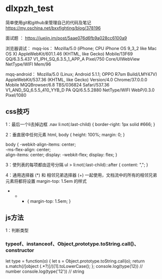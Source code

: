 # dlxpzh_test
简单使用git和github来管理自己的代码及笔记 https://my.oschina.net/bxxfighting/blog/378196

面试题 ： https://juejin.im/post/5aae076d6fb9a028cc6100a9

浏览器调试：
mqq-ios：
Mozilla/5.0 (iPhone; CPU iPhone OS 9_3_2 like Mac OS X) AppleWebKit/601.1.46 (KHTML, like Gecko) Mobile/13F69 QQ/6.3.5.437 V1_IPH_SQ_6.3.5_1_APP_A Pixel/750 Core/UIWebView NetType/WIFI Mem/96

mqq-android：
Mozilla/5.0 (Linux; Android 5.1.1; OPPO R7sm Build/LMY47V) AppleWebKit/537.36 (KHTML, like Gecko) Version/4.0 Chrome/37.0.0.0 Mobile MQQBrowser/6.8 TBS/036824 Safari/537.36 V1_AND_SQ_6.5.5_410_YYB_D PA QQ/6.5.5.2880 NetType/WIFI WebP/0.3.0 Pixel/1080


## css技巧
1：最后一个li去掉边框
.nav li:not(:last-child) {
  border-right: 1px solid #666;
}

2：垂直居中任何元素
html, body {
  height: 100%;
  margin: 0;
}

body {
  -webkit-align-items: center;  
  -ms-flex-align: center;  
  align-items: center;
  display: -webkit-flex;
  display: flex;
}

3：使列表的每项都由逗号分隔
ul > li:not(:last-child)::after {
  content: ",";
}

4：通用选择器 (*) 和 相邻兄弟选择器 (+) 一起使用，文档流中的所有的相邻兄弟元素将都将设置 margin-top: 1.5em 的样式
* + * {
  margin-top: 1.5em;
}

## js方法
1：判断类型
### typeof、instanceof、Object,prototype.toString.call()、constructor
let type = function(o) {
    let s = Object.prototype.toString.call(o);
    return s.match(/[object (.*?)]/)[1].toLowerCase();
};
console.log(type(12)) // number
console.log(type('12')) // string
